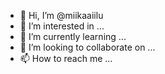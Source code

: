 - 👋 Hi, I’m @miikaaiilu
- 👀 I’m interested in ...
- 🌱 I’m currently learning ...
- 💞️ I’m looking to collaborate on ...
- 📫 How to reach me ...

<!---
miikaaiilu/miikaaiilu is a ✨ special ✨ repository because its `README.md` (this file) appears on your GitHub profile.
You can click the Preview link to take a look at your changes.
--->
